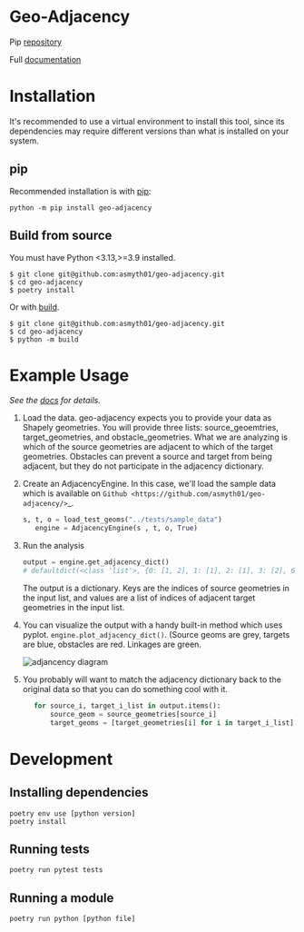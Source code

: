 # Geo-Adjacency
Pip [repository](https://pypi.org/project/geo-adjacency/)

Full [documentation](https://asmyth01.github.io/geo-adjacency/index.html)

# Installation
It's recommended to use a virtual environment to install this tool, since its dependencies may 
require different versions than what is installed on your system.

## pip
Recommended installation is with [pip](https://pypi.org/project/pip/):

```python -m pip install geo-adjacency```

## Build from source
You must have Python <3.13,>=3.9 installed.
```
$ git clone git@github.com:asmyth01/geo-adjacency.git
$ cd geo-adjacency
$ poetry install
```
Or with [build](https://pypa-build.readthedocs.io/en/latest/).
```
$ git clone git@github.com:asmyth01/geo-adjacency.git
$ cd geo-adjacency
$ python -m build
```

# Example Usage
_See the [docs](https://asmyth01.github.io/geo-adjacency/index.html) for details._

1.  Load the data. geo-adjacency expects you to provide your data as Shapely geometries. You will provide three lists: source_geoemtries, target_geometries, and obstacle_geometries. What we are analyzing is which of the source geometries are adjacent to which of the target geometries. Obstacles can prevent a source and target from being adjacent, but they do not participate in the adjacency dictionary.
2. Create an AdjacencyEngine. In this case, we'll load the sample data which is available on `Github <https://github.com/asmyth01/geo-adjacency/>`_.

   ```python
   s, t, o = load_test_geoms("../tests/sample_data")
      engine = AdjacencyEngine(s , t, o, True)
   ```
3. Run the analysis
      ```python
      output = engine.get_adjacency_dict()
      # defaultdict(<class 'list'>, {0: [1, 2], 1: [1], 2: [1], 3: [2], 6: [1], 7: [1]})
      ```

    The output is a dictionary. Keys are the indices of source geometries in the input list, and values are a list of indices of adjacent target geometries in the input list.

4. You can visualize the output with a handy built-in method which uses pyplot.
   `engine.plot_adjacency_dict()`. (Source geoms are grey, targets are blue, obstacles are red. Linkages are green.

   ![adjancency diagram](docs/images/adjacency_with_segmentation.png) 

5.  You probably will want to match the adjacency dictionary back to the original data so that you can do something cool with it.
```python
      for source_i, target_i_list in output.items():
          source_geom = source_geometries[source_i]
          target_geoms = [target_geometries[i] for i in target_i_list]
```

# Development
## Installing dependencies
```
poetry env use [python version]
poetry install
```

## Running tests
`poetry run pytest tests`

## Running a module
`poetry run python [python file]`
